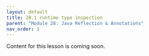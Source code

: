 ```yaml
---
layout: default
title: 28.1 runtime type inspection
parent: "Module 28: Java Reflection & Annotations"
nav_order: 1
---
```


Content for this lesson is coming soon.
